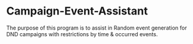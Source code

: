 # Campaign-Event-Assistant
The purpose of this program is to assist in Random event generation for DND campaigns with restrictions by time &amp; occurred events.
